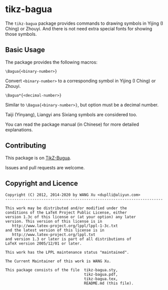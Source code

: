 tikz-bagua
========

The `tikz-bagua` package provides commands to drawing symbols in Yijing (I Ching) or Zhouyi. And there is not need extra special fonts for showing those symbols. 

Basic Usage
-----------
The package provides the following macros:

    \Bagua{<binary-number>}

Convert `<binary-number>` to a corresponding symbol in Yijing (I Ching) or Zhouyi.

    \Bagua*{<decimal-number>}

Similar to `\Bagua{<binary-number>}`, but option must be a decimal number.

Taiji (Yinyang), Liangyi ans Sixiang symbols are considered too.

You can read the package manual (in Chinese) for more detailed explanations.

Contributing
------------

This package is on [TikZ-Bugua](https://github.com/duplli/tikz-bagua).

Issues and pull requests are welcome.

Copyright and Licence
---------------------

    Copyright (C) 2012, 2014-2020 by WANG Xu <duplli@aliyun.com>
    ----------------------------------------------------------------------

    This work may be distributed and/or modified under the
    conditions of the LaTeX Project Public License, either
    version 1.3c of this license or (at your option) any later
    version. This version of this license is in
       http://www.latex-project.org/lppl/lppl-1-3c.txt
    and the latest version of this license is in
       http://www.latex-project.org/lppl.txt
    and version 1.3 or later is part of all distributions of
    LaTeX version 2005/12/01 or later.

    This work has the LPPL maintenance status "maintained".

    The Current Maintainer of this work is WANG Xu.

    This package consists of the file  tikz-bagua.sty,
                                       tikz-bagua.pdf,
                                       tikz-bagua.tex,
                                       README.md (this file).
